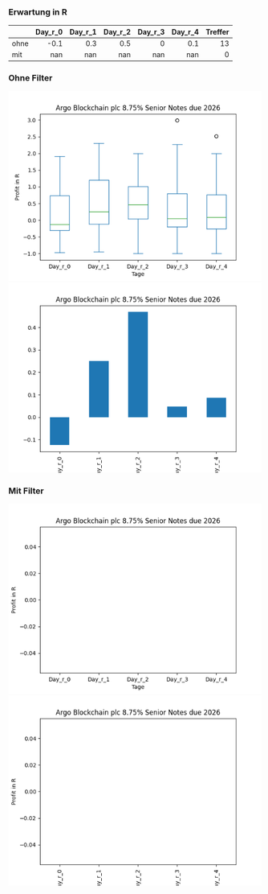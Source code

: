 ### Erwartung in R
|      |   Day_r_0 |   Day_r_1 |   Day_r_2 |   Day_r_3 |   Day_r_4 |   Treffer |
|:-----|----------:|----------:|----------:|----------:|----------:|----------:|
| ohne |      -0.1 |       0.3 |       0.5 |         0 |       0.1 |        13 |
| mit  |     nan   |     nan   |     nan   |       nan |     nan   |         0 |

### Ohne Filter
![image info](./data/ARBKL_box_all.png)
![image info](./data/ARBKL_median_all.png)

### Mit Filter
![image info](./data/ARBKL_box_filtered.png)
![image info](./data/ARBKL_median_filtered.png)